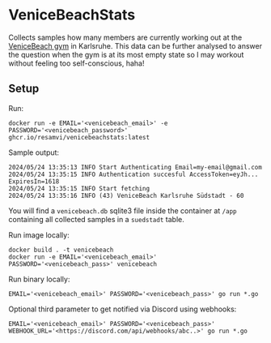 # VeniceBeachStats

Collects samples how many members are currently working out at the [VeniceBeach gym](https://www.venicebeach-fitness.de/clubs/venicebeach/karlsruhe/) in Karlsruhe. 
This data can be further analysed to answer the question when the gym is at its most empty state so I may workout without feeling too self-conscious, haha!

## Setup

Run:
```
docker run -e EMAIL='<venicebeach_email>' -e PASSWORD='<venicebeach_password>' ghcr.io/resamvi/venicebeachstats:latest
```

Sample output:
```
2024/05/24 13:35:13 INFO Start Authenticating Email=my-email@gmail.com
2024/05/24 13:35:15 INFO Authentication succesful AccessToken=eyJh... ExpiresIn=1618
2024/05/24 13:35:15 INFO Start fetching
2024/05/24 13:35:16 INFO (43) VeniceBeach Karlsruhe Südstadt - 60
```

You will find a `venicebeach.db` sqlite3 file inside the container at `/app` containing all collected samples in a `suedstadt` table.

Run image locally:
```
docker build . -t venicebeach
docker run -e EMAIL='<venicebeach_email>' PASSWORD='<venicebeach_pass>' venicebeach
```

Run binary locally:
```
EMAIL='<venicebeach_email>' PASSWORD='<venicebeach_pass>' go run *.go 
```

Optional third parameter to get notified via Discord using webhooks:
```
EMAIL='<venicebeach_email>' PASSWORD='<venicebeach_pass>' WEBHOOK_URL='<https://discord.com/api/webhooks/abc..>' go run *.go 
```
